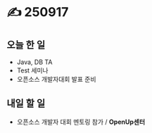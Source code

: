 # ✍️ 250917

## 오늘 한 일

* Java, DB TA
* Test 세미나
* 오픈소스 개발자대회 발표 준비



## 내일 할 일

* 오픈소스 개발자 대회 멘토링 참가 / **OpenUp센터**

